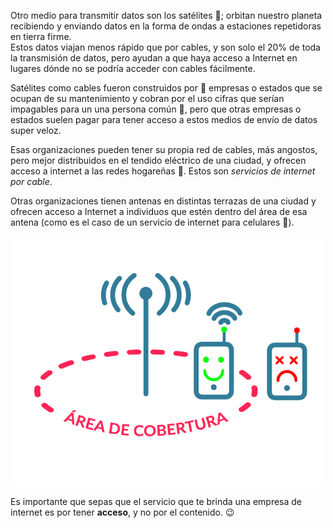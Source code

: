 Otro medio para transmitir datos son los satélites :satellite:; orbitan nuestro planeta recibiendo y enviando datos en la forma de ondas a estaciones repetidoras en tierra firme. 
<br>
Estos datos viajan menos rápido que por cables, y son solo el 20% de toda la transmisión de datos, pero ayudan a que haya acceso a Internet en lugares dónde no se podría acceder con cables fácilmente. 

Satélites como cables fueron construidos por :department_store: empresas o estados que se ocupan de su mantenimiento y cobran por el uso cifras que serían impagables para un una persona común :bow:, pero que otras empresas o estados suelen pagar para tener acceso a estos medios de envío de datos super veloz.

Esas organizaciones pueden tener su propia red de cables, más angostos, pero mejor distribuidos en el tendido eléctrico de una ciudad, y ofrecen acceso a internet a las redes hogareñas :house_with_garden:. Estos son _servicios de internet por cable_.

Otras organizaciones tienen antenas en distintas terrazas de una ciudad y ofrecen acceso a Internet a individuos que estén dentro del área de esa antena (como es el caso de un servicio de internet para celulares :calling:).

<center>
<img src="https://raw.githubusercontent.com/MumukiProject/mumuki-guia-text-redes-e-internet/master/images/ej11-01_1524151743975.png" alt="ej11-01_1524151743975.png" width="500px" height="auto"></center>

Es importante que sepas que el servicio que te brinda una empresa de internet es por tener **acceso**, y no por el contenido. :wink:

